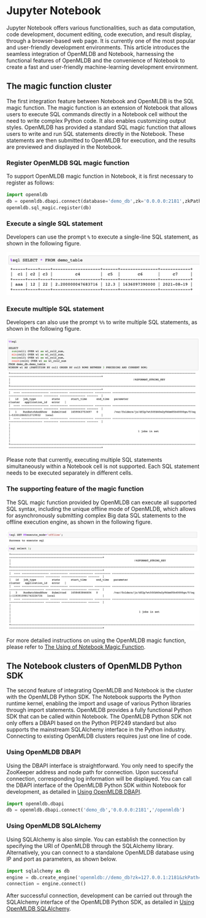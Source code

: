 # Jupyter Notebook

Jupyter Notebook offers various functionalities, such as data computation, code development, document editing, code execution, and result display, through a browser-based web page. It is currently one of the most popular and user-friendly development environments. This article introduces the seamless integration of OpenMLDB and Notebook, harnessing the functional features of OpenMLDB and the convenience of Notebook to create a fast and user-friendly machine-learning development environment.

## The magic function cluster

The first integration feature between Notebook and OpenMLDB is the SQL magic function. The magic function is an extension of Notebook that allows users to execute SQL commands directly in a Notebook cell without the need to write complex Python code. It also enables customizing output styles. OpenMLDB has provided a standard SQL magic function that allows users to write and run SQL statements directly in the Notebook. These statements are then submitted to OpenMLDB for execution, and the results are previewed and displayed in the Notebook.

### Register OpenMLDB SQL magic function

To support OpenMLDB magic function in Notebook, it is first necessary to register as follows:

  ```Python
  import openmldb
  db = openmldb.dbapi.connect(database='demo_db',zk='0.0.0.0:2181',zkPath='/openmldb')
  openmldb.sql_magic.register(db)
  ```

### Execute a single SQL statement

Developers can use the prompt `%` to execute a single-line SQL statement, as shown in the following figure.

![img](images/single.png)

### Execute multiple SQL statement

Developers can also use the prompt `%%` to write multiple SQL statements, as shown in the following figure.

![img](images/muti.png)

Please note that currently, executing multiple SQL statements simultaneously within a Notebook cell is not supported. Each SQL statement needs to be executed separately in different cells.

### The supporting feature of the magic function

The SQL magic function provided by OpenMLDB can execute all supported SQL syntax, including the unique offline mode of OpenMLDB, which allows for asynchronously submitting complex Big data SQL statements to the offline execution engine, as shown in the following figure.

![img](images/support_function.png)

For more detailed instructions on using the OpenMLDB magic function, please refer to [The Using of Notebook Magic Function](https://openmldb.ai/docs/en/main/quickstart/sdk/python_sdk.html#notebook-magic-function).

## The Notebook clusters of OpenMLDB Python SDK

The second feature of integrating OpenMLDB and Notebook is the cluster with the OpenMLDB Python SDK. The Notebook supports the Python runtime kernel, enabling the import and usage of various Python libraries through import statements. OpenMLDB provides a fully functional Python SDK that can be called within Notebook. The OpenMLDB Python SDK not only offers a DBAPI based on the Python PEP249 standard but also supports the mainstream SQLAlchemy interface in the Python industry. Connecting to existing OpenMLDB clusters requires just one line of code.

### Using OpenMLDB DBAPI

Using the DBAPI interface is straightforward. You only need to specify the ZooKeeper address and node path for connection. Upon successful connection, corresponding log information will be displayed. You can call the DBAPI interface of the OpenMLDB Python SDK within Notebook for development, as detailed in [Using OpenMLDB DBAPI](https://openmldb.ai/docs/en/main/quickstart/sdk/python_sdk.html#openmldb-dbapi).

```Python
import openmldb.dbapi
db = openmldb.dbapi.connect('demo_db','0.0.0.0:2181','/openmldb')
```

### Using OpenMLDB SQLAlchemy

Using SQLAlchemy is also simple. You can establish the connection by specifying the URI of OpenMLDB through the SQLAlchemy library. Alternatively, you can connect to a standalone OpenMLDB database using IP and port as parameters, as shown below.

```Python
import sqlalchemy as db
engine = db.create_engine('openmldb://demo_db?zk=127.0.0.1:2181&zkPath=/openmldb')
connection = engine.connect()
```

After successful connection, development can be carried out through the SQLAlchemy interface of the OpenMLDB Python SDK, as detailed in [Using OpenMLDB SQLAlchemy](https://openmldb.ai/docs/en/main/quickstart/sdk/python_sdk.html#openmldb-sqlalchemy).
